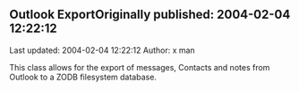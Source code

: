 ## Outlook ExportOriginally published: 2004-02-04 12:22:12 
Last updated: 2004-02-04 12:22:12 
Author: x man 
 
This class allows for the export of messages, Contacts and notes from Outlook to a ZODB filesystem database.
